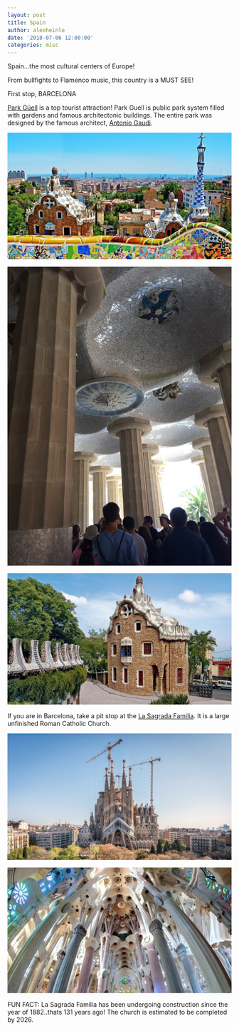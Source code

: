 ```yaml
---
layout: post
title: Spain
author: alexheinle
date: '2018-07-06 12:00:00'
categories: misc
---
```


Spain...the most cultural centers of Europe!

From bullfights to Flamenco music, this country is a MUST SEE!

First stop, BARCELONA

<a href="https://parkguell.barcelona/en/home-en">Park Güell</a> is a top
tourist attraction! Park Guell is public park system filled with gardens and
famous architectonic buildings. The entire park was designed by the famous
architect, <a href="https://parkguell.org/antoni-gaudi/">Antonio Gaudi</a>.

![Barcelona Photo](/images/parkGuell.jpg)

![Barcelona Photo](/images/parkGuell2.jpg)

![Barcelona Photo](/images/parkGuell3.jpg)


If you are in Barcelona, take a pit stop at the
<a href="https://parkguell.barcelona/en/home-en">La Sagrada Familia</a>. It is
a large unfinished Roman Catholic Church.

![Barcelona Photo](/images/sagrada3.jpg)

![Barcelona Photo](/images/sagrada2.jpg)

FUN FACT: La Sagrada Familia has been undergoing construction since the year of
1882..thats 131 years ago! The church is estimated to be completed by 2026.
